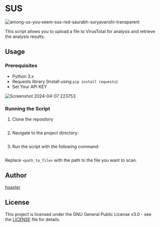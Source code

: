 # SUS

![among-us-you-seem-sus-red-saurabh-suryavanshi-transparent](https://github.com/hoaxter/SUS/assets/141468297/9af018c8-03bf-460e-b526-50db7fa76fa3)

This script allows you to upload a file to VirusTotal for analysis and retrieve the analysis results.

## Usage

### Prerequisites

- Python 3.x
- Requests library (Install using `pip install requests`)
- Set Your API KEY
  
 ![Screenshot 2024-04-07 223753](https://github.com/hoaxter/SUS/assets/141468297/17ee9a3c-7048-4ce7-8a53-a04d3213bad3)


### Running the Script

1. Clone the repository
```git clone https://github.com/hoaxter/SUS.git
```

2. Navigate to the project directory:
```cd SUS
```

3. Run the script with the following command:
```python sus.py -m <path_to_file>
```

Replace `<path_to_file>` with the path to the file you want to scan.

## Author

[hoaxter](https://github.com/hoaxter)

## License

This project is licensed under the GNU General Public License v3.0 - see the [LICENSE](LICENSE) file for details.

